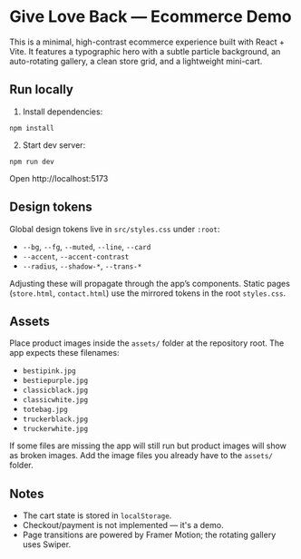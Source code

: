 # Give Love Back — Ecommerce Demo


This is a minimal, high-contrast ecommerce experience built with React + Vite. It features a typographic hero with a subtle particle background, an auto-rotating gallery, a clean store grid, and a lightweight mini-cart.

Run locally
-----------
1. Install dependencies:

```
npm install
```

2. Start dev server:

```
npm run dev
```

Open http://localhost:5173

Design tokens
-------------
Global design tokens live in `src/styles.css` under `:root`:

- `--bg`, `--fg`, `--muted`, `--line`, `--card`
- `--accent`, `--accent-contrast`
- `--radius`, `--shadow-*`, `--trans-*`

Adjusting these will propagate through the app’s components. Static pages (`store.html`, `contact.html`) use the mirrored tokens in the root `styles.css`.

Assets
------
Place product images inside the `assets/` folder at the repository root. The app expects these filenames:

- `bestipink.jpg`
- `bestiepurple.jpg`
- `classicblack.jpg`
- `classicwhite.jpg`
- `totebag.jpg`
- `truckerblack.jpg`
- `truckerwhite.jpg`

If some files are missing the app will still run but product images will show as broken images. Add the image files you already have to the `assets/` folder.

Notes
-----
- The cart state is stored in `localStorage`.
- Checkout/payment is not implemented — it's a demo.
 - Page transitions are powered by Framer Motion; the rotating gallery uses Swiper.

